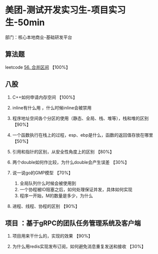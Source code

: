 # 美团-测试开发实习生-项目实习生-50min

部门：核心本地商业-基础研发平台

## 算法题

leetcode [56. 合并区间](https://leetcode.cn/problems/merge-intervals/)    【100%】

## 八股

1. C++如何申请内存空间	【100%】
2. inline有什么用 ，什么时候inline会被禁用
3. 程序地址空间各个分区的使用（静态、全局、栈、堆等），栈和堆的区别	【90%】
4. 一个函数执行在栈上的过程，esp、ebp是什么，函数的返回值存放在哪里 	【50%】
5. 引用和指针的区别，从安全性角度上的区别 	【80%】
6. 两个double如何作比较，为什么double会产生误差 	【30%】
7. 说一说go的GMP模型 	【70%】
   1. 全局队列什么时候会被使用到
   2. 一个协程被IO阻塞之后，如何处理保证并发，具体如何实现
   3. 程序一开始，M的数量是多少，为什么  

8. 进程、线程、协程的区别 	【90%】

## 项目 ：基于gRPC的团队任务管理系统及客户端

1. 项目用来干什么的，实现的效果 	【90%】

2. 为什么用redis实现发布订阅，如何避免消息重复发送和接收 	【30%】

   


